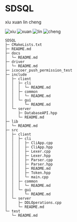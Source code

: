 # SDSQL

xiu xuan lin cheng

![xiu](https://avatars.githubusercontent.com/u/142519894)
![xuan](https://avatars.githubusercontent.com/u/163504589)
![lin](https://avatars.githubusercontent.com/u/175211141)
![cheng](https://avatars.githubusercontent.com/u/163505536)

```
SDSQL
├─ CMakeLists.txt
├─ README.md
├─ docs
│  └─ README.md
├─ driver
│  └─ README.md
├─ icocoer_push_permission_test
├─ include
│  ├─ client
│  │  ├─ cli
│  │  │  └─ README.md
│  │  ├─ common
│  │  │  └─ README.md
│  │  └─ gui
│  │     └─ README.md
│  └─ server
│     ├─ DatabaseAPI.hpp
│     └─ README.md
├─ lib
│  └─ README.md
├─ src
│  ├─ client
│  │  ├─ cli
│  │  │  ├─ CliApp.cpp
│  │  │  ├─ CliApp.hpp
│  │  │  ├─ Lexer.cpp
│  │  │  ├─ Lexer.hpp
│  │  │  ├─ Parser.cpp
│  │  │  ├─ Parser.hpp
│  │  │  ├─ README.md
│  │  │  ├─ Token.hpp
│  │  │  └─ main.cpp
│  │  ├─ common
│  │  │  └─ README.md
│  │  └─ gui
│  │     └─ README.md
│  └─ server
│     ├─ DDLOperations.cpp
│     └─ README.md
└─ test
   └─ README.md

```
